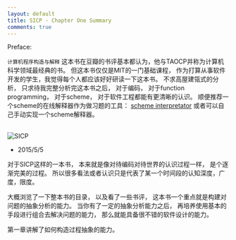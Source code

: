 ```yaml
---
layout: default
title: SICP - Chapter One Summary
comments: true
---
```


Preface:

`计算机程序构造与解释` 这本书在豆瓣的书评基本都认为，他与TAOCP并称为计算机科学领域最经典的书。 但这本书仅仅是MIT的一门基础课程，
作为打算从事软件开发的学生，我觉得每个人都应该好好研读一下这本书。 不求高屋建瓴式的分析， 只求待我完整分析完这本书之后， 对于编码，
对于function programming， 对于scheme， 对于软件工程都能有更清晰的认识。
顺便推荐一个scheme的在线解释器作为做习题的工具：  [scheme interpretator](http://www.biwascheme.org/)
或者可以自己手动实现一个scheme解释器。
<br/><br/>

![SICP](/blog/images/SICP.png)

* 2015/5/5

对于SICP这样的一本书， 本来就是像对待编码对待世界的认识过程一样， 是个逐渐完美的过程。  所以很多看法或者认识只是代表了某一个时间段的认知深度，广度，限度。

大概浏览了一下整本书的目录， 以及看了一些书评， 这本书一个重点就是构建对问题的抽象分析的能力。
当你有了一定的抽象分析能力之后， 再培养使用基本的手段进行组合去解决问题的能力， 那么就能具备很不错的软件设计的能力。

第一章讲解了如何构造过程抽象的能力。



